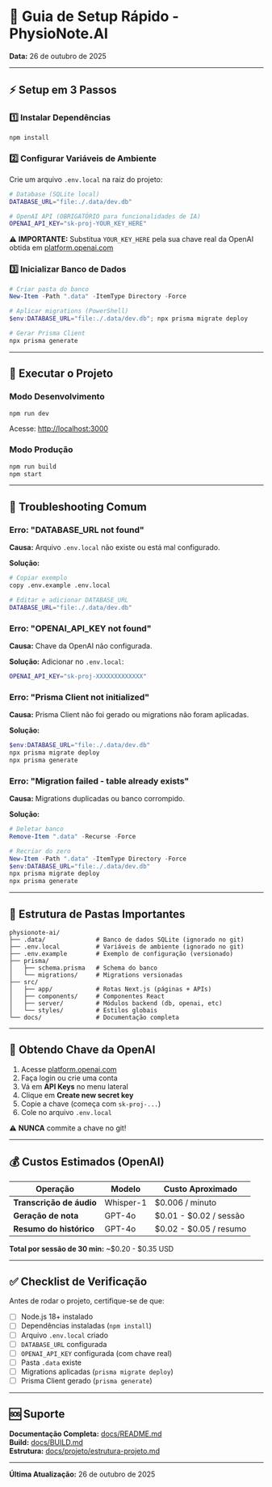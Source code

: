 # 🚀 Guia de Setup Rápido - PhysioNote.AI

**Data:** 26 de outubro de 2025

---

## ⚡ Setup em 3 Passos

### 1️⃣ Instalar Dependências
```bash
npm install
```

### 2️⃣ Configurar Variáveis de Ambiente

Crie um arquivo `.env.local` na raiz do projeto:

```bash
# Database (SQLite local)
DATABASE_URL="file:./.data/dev.db"

# OpenAI API (OBRIGATÓRIO para funcionalidades de IA)
OPENAI_API_KEY="sk-proj-YOUR_KEY_HERE"
```

⚠️ **IMPORTANTE:** Substitua `YOUR_KEY_HERE` pela sua chave real da OpenAI obtida em [platform.openai.com](https://platform.openai.com/api-keys)

### 3️⃣ Inicializar Banco de Dados

```powershell
# Criar pasta do banco
New-Item -Path ".data" -ItemType Directory -Force

# Aplicar migrations (PowerShell)
$env:DATABASE_URL="file:./.data/dev.db"; npx prisma migrate deploy

# Gerar Prisma Client
npx prisma generate
```

---

## 🏃 Executar o Projeto

### Modo Desenvolvimento
```bash
npm run dev
```

Acesse: [http://localhost:3000](http://localhost:3000)

### Modo Produção
```bash
npm run build
npm start
```

---

## 🐛 Troubleshooting Comum

### Erro: "DATABASE_URL not found"

**Causa:** Arquivo `.env.local` não existe ou está mal configurado.

**Solução:**
```bash
# Copiar exemplo
copy .env.example .env.local

# Editar e adicionar DATABASE_URL
DATABASE_URL="file:./.data/dev.db"
```

### Erro: "OPENAI_API_KEY not found"

**Causa:** Chave da OpenAI não configurada.

**Solução:** Adicionar no `.env.local`:
```bash
OPENAI_API_KEY="sk-proj-XXXXXXXXXXXXX"
```

### Erro: "Prisma Client not initialized"

**Causa:** Prisma Client não foi gerado ou migrations não foram aplicadas.

**Solução:**
```powershell
$env:DATABASE_URL="file:./.data/dev.db"
npx prisma migrate deploy
npx prisma generate
```

### Erro: "Migration failed - table already exists"

**Causa:** Migrations duplicadas ou banco corrompido.

**Solução:**
```powershell
# Deletar banco
Remove-Item ".data" -Recurse -Force

# Recriar do zero
New-Item -Path ".data" -ItemType Directory -Force
$env:DATABASE_URL="file:./.data/dev.db"
npx prisma migrate deploy
npx prisma generate
```

---

## 📁 Estrutura de Pastas Importantes

```
physionote-ai/
├── .data/              # Banco de dados SQLite (ignorado no git)
├── .env.local          # Variáveis de ambiente (ignorado no git)
├── .env.example        # Exemplo de configuração (versionado)
├── prisma/
│   ├── schema.prisma   # Schema do banco
│   └── migrations/     # Migrations versionadas
├── src/
│   ├── app/            # Rotas Next.js (páginas + APIs)
│   ├── components/     # Componentes React
│   ├── server/         # Módulos backend (db, openai, etc)
│   └── styles/         # Estilos globais
└── docs/               # Documentação completa
```

---

## 🔑 Obtendo Chave da OpenAI

1. Acesse [platform.openai.com](https://platform.openai.com)
2. Faça login ou crie uma conta
3. Vá em **API Keys** no menu lateral
4. Clique em **Create new secret key**
5. Copie a chave (começa com `sk-proj-...`)
6. Cole no arquivo `.env.local`

⚠️ **NUNCA** commite a chave no git!

---

## 💰 Custos Estimados (OpenAI)

| Operação | Modelo | Custo Aproximado |
|----------|--------|------------------|
| **Transcrição de áudio** | Whisper-1 | $0.006 / minuto |
| **Geração de nota** | GPT-4o | $0.01 - $0.02 / sessão |
| **Resumo do histórico** | GPT-4o | $0.02 - $0.05 / resumo |

**Total por sessão de 30 min:** ~$0.20 - $0.35 USD

---

## ✅ Checklist de Verificação

Antes de rodar o projeto, certifique-se de que:

- [ ] Node.js 18+ instalado
- [ ] Dependências instaladas (`npm install`)
- [ ] Arquivo `.env.local` criado
- [ ] `DATABASE_URL` configurada
- [ ] `OPENAI_API_KEY` configurada (com chave real)
- [ ] Pasta `.data` existe
- [ ] Migrations aplicadas (`prisma migrate deploy`)
- [ ] Prisma Client gerado (`prisma generate`)

---

## 🆘 Suporte

**Documentação Completa:** [docs/README.md](./docs/README.md)  
**Build:** [docs/BUILD.md](./docs/BUILD.md)  
**Estrutura:** [docs/projeto/estrutura-projeto.md](./docs/projeto/estrutura-projeto.md)

---

**Última Atualização:** 26 de outubro de 2025
